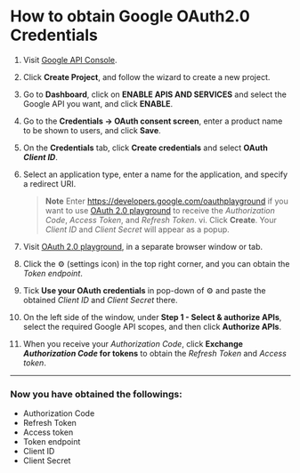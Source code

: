 # How to obtain Google OAuth2.0 Credentials

1. Visit [Google API Console](https://console.developers.google.com).
2. Click **Create Project**, and follow the wizard to create a new project.
3. Go to **Dashboard**, click on **ENABLE APIS AND SERVICES** and select the Google API you want, and click **ENABLE**.
4. Go to the **Credentials → OAuth consent screen**, enter a product name to be shown to users, and click **Save**.
5. On the **Credentials** tab, click **Create credentials** and select **OAuth _Client ID_**.
6. Select an application type, enter a name for the application, and specify a redirect URI.
   > **Note** Enter https://developers.google.com/oauthplayground if you want to use [OAuth 2.0 playground](https://developers.google.com/oauthplayground) to receive the _Authorization Code_, _Access Token_, and _Refresh Token_.
 vi. Click **Create**. Your _Client ID_ and _Client Secret_ will appear as a popup.

7. Visit [OAuth 2.0 playground](https://developers.google.com/oauthplayground), in a separate browser window or tab.
8. Click the ⚙️ (settings icon) in the top right corner, and you can obtain the _Token endpoint_.
9. Tick **Use your OAuth credentials** in pop-down of ⚙️ and paste the obtained _Client ID_ and _Client Secret_ there.
10. On the left side of the window, under **Step 1 - Select & authorize APIs**, select the required Google API scopes, and then click **Authorize APIs**.
11. When you receive your _Authorization Code_, click **Exchange _Authorization Code_ for tokens** to obtain the _Refresh Token_ and _Access token_.

---

### Now you have obtained the followings:
- Authorization Code
- Refresh Token
- Access token
- Token endpoint
- Client ID
- Client Secret

